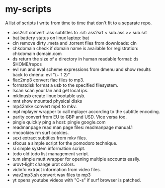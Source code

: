 my-scripts
==========

A list of scripts i write from time to time that don't fit to a separate repo.

- ass2srt        convert .ass subtitles to .srt: ass2srt < sub.ass >> sub.srt
- bat            battery status on linux laptop: bat
- cln            remove dirty .meta and .torrent files from downloads: cln
- chkdomain      check if domain name is available for registration: chkdomain domain.com
- ds             return the size of a directory in human readable format: ds $HOME/repos
- evl            run and eval scheme expressions from dmenu and show results back to dmenu: evl "(+ 1 2)"
- flac2mp3       convert flac files to mp3.
- formatdisk     format a usb to the specified filesystem.
- lscan		 scan your lan and get local ips.
- mklinusb	 create linux bootable usb.
- mnt            show mounted physical disks
- mp42mkv        convert mp4 to mkv.
- mpl            mplayer wrapper to call mplayer according to the subtitle encoding.
- parity         convert from EU to GBP and USD. Vice versa too.
- pingie         quickly ping a host: pingie google.com
- readmanpage    read man page files: readmanpage manual.1
- rmcookies      rm surf cookies.
- sext           extract subtitles from mkv files.
- sfocus	 a simple script for the pomodoro technique.
- si             simple system information script.
- todo           old todo list management script.
- tum            simple mutt wrapper for opening multiple accounts easily.
- urxvt-light    change urxt colors.
- vidinfo        extract information from video files.
- wav2mp3.sh     convert wav files to mp3
- yt             opens youtube videos with "C-s" if surf browser is patched.
